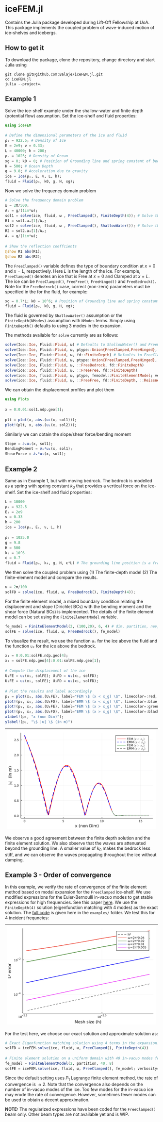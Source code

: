 # iceFEM.jl

Contains the Julia package developed during Lift-Off Fellowship at
UoA. This package implements the coupled problem of wave-induced
motion of ice-shelves and icebergs.

## How to get it

To download the package, clone the repository, change directory and
start Julia using

```shell
git clone git@github.com:Balaje/iceFEM.jl.git
cd iceFEM.jl
julia --project=.
```

## Example 1

Solve the ice-shelf example under the shallow-water and finite depth
(potential flow) assumption. Set the ice-shelf and fluid properties:

```julia
using iceFEM

# Define the dimensional parameters of the ice and fluid
ρᵢ = 922.5; # Density of Ice
E = 2e9; ν = 0.33;
L = 40000; h = 200;
ρₒ = 1025; # Density of Ocean
xg = 0; k0 = 0; # Position of Grounding line and spring constant of bedrock (0 if not available)
H = 500; # Ocean Depth
g = 9.8; # Acceleration due to gravity
ice = Ice(ρᵢ, E, ν, L, h);
fluid = Fluid(ρₒ, k0, g, H, xg);
```

Now we solve the frequency domain problem

```julia
# Solve the frequency domain problem
ω = 2π/500;
Aₚ = g/(1im*ω);
sol1 = solve(ice, fluid, ω , FreeClamped(), FiniteDepth(4)); # Solve the finite depth problem using 4 modes
R1 = sol1.aₘ[1]/Aₚ;
sol2 = solve(ice, fluid, ω , FreeClamped(), ShallowWater()); # Solve the shallow water problem
R2 = sol2.a₀[1]/Aₚ;
Aₚ = g/(1im*ω);

# Show the reflection coeffcients
@show R1 abs(R1);
@show R2 abs(R2);
```
The `FreeClamped()` variable defines the type of boundary condition at
$x=0$ and $x=L$, respectively. Here $L$ is the length of the ice. For
example, `FreeClamped()` denotes an ice that is Free at $x=0$ and
Clamped at $x=L$. The ice can be
`FreeClamped()`, `FreeFree()`, `FreeHinged()` and
`FreeBedrock()`. Note for the `FreeBedrock()` case, correct (non-zero)
parameters must be specified in the for the fluid, for example:

``` julia
xg = 0.7*L; k0 = 10^6; # Position of Grounding line and spring constant of bedrock (0 if not available)
fluid = Fluid(ρₒ, k0, g, H, xg);
```

The fluid is governed by `ShallowWater()` assumption or the
`FiniteDepth(NModes)` assumption with `NModes` terms. Simply using
`FiniteDepth()` defaults to using 3 modes in the expansion.

The methods available for `solve` currently are as follows:

``` julia
solve(Ice::Ice, Fluid::Fluid, ω) # Defaults to ShallowWater() and FreeClamped()
solve(Ice::Ice, Fluid::Fluid, ω, ptype::Union{FreeClamped,FreeHinged}, ::ShallowWater)
solve(Ice::Ice, Fluid::Fluid, ω, fd::FiniteDepth) # Defaults to FreeClamped()
solve(Ice::Ice, Fluid::Fluid, ω, ptype::Union{FreeClamped,FreeHinged}, fd::FiniteDepth)
solve(Ice::Ice, Fluid::Fluid, ω, ::FreeBedrock, fd::FiniteDepth)
solve(ice::Ice, fluid::Fluid, ω, ::FreeFree, fd::FiniteDepth)
solve(ice::Ice, fluid::Fluid, ω, ptype, femodel::FiniteElementModel; verbosity)
solve(ice::Ice, fluid::Fluid, ω, ::FreeFree, fd::FiniteDepth, ::ReissnerMindlinIce; μ)
```

We can obtain the displacement profiles and plot them

``` julia
using Plots

x = 0:0.01:sol1.ndp.geo[1];

plt = plot(x, abs.(u₁(x, sol1)));
plot!(plt, x, abs.(u₁(x, sol2)));
```

Similarly we can obtain the slope/shear force/bending moment

``` julia
Slope = ∂ₓu₁(x, sol1);
BendingMoment = ∂ₓ²u₁(x, sol1);
ShearForce = ∂ₓ³u₁(x, sol1);
```

## Example 2

Same as in Example 1, but with moving bedrock. The bedrock is modelled
as a spring with spring constant $k_0$ that provides a vertical force on
the ice-shelf. Set the ice-shelf and fluid properties:

```julia
L = 10000
ρᵢ = 922.5
Eᵢ = 2e9
ν = 0.33
h = 200
ice = Ice(ρᵢ, Eᵢ, ν, L, h)

ρₒ = 1025.0
g = 9.8
H = 500
k₀ = 10^6
ϵ = 0.7
fluid = Fluid(ρₒ, k₀, g, H, ϵ*L) # The grounding line position is a fraction of the ice-length.
```

We then solve the coupled problem using (1) The finite-depth model (2)
The finite-element model and compare the results.

``` julia
ω = 2π/100
solFD = solve(ice, fluid, ω, FreeBedrock(), FiniteDepth(4));
```

For the finite element model, a mixed boundary condition
relating the displacement and slope (Dirichlet BCs) with the bending
moment and the shear force (Natural BCs) is implemented. The details
of the finite element model can be set using the `FiniteElementModel`
variable. 

``` julia
fe_model = FiniteElementModel(2, (100,20), 6, 4) # dim, partition, nev, NModes
solFE = solve(ice, fluid, ω, FreeBedrock(), fe_model)
```

To visualize the result, we use the function `u₁` for the ice above
the fluid and the function `u₂` for the ice above the bedrock.

``` julia
x₁ = 0:0.01:solFE.ndp.geo[4];
x₂ = solFE.ndp.geo[4]:0.01:solFE.ndp.geo[1];

# Compute the displacement of the ice
U₁FE = u₁(x₁, solFE); U₁FD = u₁(x₁, solFD);
U₂FE = u₂(x₂, solFE); U₂FD = u₂(x₂, solFD);

# Plot the results and label accordingly
p₁ = plot(x₁, abs.(U₁FE), label="FEM \$ (x < x_g) \$", linecolor=:red, linewidth=2);
plot!(p₁, x₁, abs.(U₁FD), label="EMM \$ (x < x_g) \$", linecolor=:blue, linewidth=2, linestyle=:dash);
plot!(p₁, x₂, abs.(U₂FE), label="FEM \$ (x > x_g) \$", linecolor=:green, linewidth=1);
plot!(p₁, x₂, abs.(U₂FD), label="EMM \$ (x > x_g) \$", linecolor=:black, linewidth=1, linestyle=:dash);
xlabel!(p₁, "x (non Dim)");
ylabel!(p₁, "\$ |u| \$ (in m)")
```

![Comparison of the Eigenfunction matching solution with the Finite Element solution](Images/compareFEM-EMM.png) |
---- |

We observe a good agreement between the finite depth solution and the
finite element solution. We also observe that the waves are attenuated
beyond the grounding line. A smaller value of $k_0$ makes the bedrock
less stiff, and we can observe the waves propagating throughout the ice
without damping.

## Example 3 - Order of convergence

In this example, we verify the rate of convergence of the finite element method based on modal expansion for the `FreeClamped` ice-shelf. We use modified expressions for the Euler-Bernoulli in-vacuo modes to get stable expressions for high frequencies. See this paper [here](https://www.sciencedirect.com/science/article/abs/pii/S0003682X18310685). We use the `FiniteDepth(4)` solution (eigenfunction matching with 4 modes) as the exact solution. The [full code](https://github.com/Balaje/iceFEM.jl/blob/master/examples/RateOfConvergence.jl) is given here in the `examples/` folder. We test this for 4 incident frequncies:

![Order of convergence of the Finite Element solution](Images/ooc-FEM-clamped.png) |
---- |

For the test here, we choose our exact solution and approximate solution as:
```julia
# Exact Eigenfunction matching solution using 4 terms in the expansion.
solFD = iceFEM.solve(ice, fluid, ω, FreeClamped(), FiniteDepth(4)) 

# Finite element solution on a uniform domain with 40 in-vacuo modes for the ice and 8 modes for the ocean.
fe_model = FiniteElementModel(2, partition, 40, 8)
solFE = iceFEM.solve(ice, fluid, ω, FreeClamped(), fe_model; verbosity=0)
```

Since the default setting uses $P_1$ Lagrange finite element method, the rate of convergence is $\approx 2$. Note that the convergence also depends on the number of in-vacuo modes of the ice. Too few modes for the in-vacuo ice may erode the rate of convergence. However, sometimes fewer modes can be used to obtain a decent approximation. 

**NOTE:** The regularized expressions have been coded for the `FreeClamped()` beam only. Other beam types are not available yet and is WIP. 
